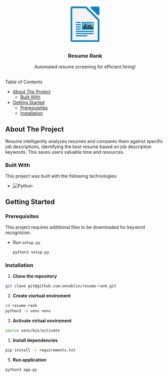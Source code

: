 <br/>
<div align="center">
<a href="https://github.com/user/repo">
<img src=".project-images/project-logo.png" alt="Logo" height="128px">
</a>
<h3 align="center">Resume Rank</h3>
<p align="center">
Automated resume screening for efficient hiring!
<br/>
<br/>
</p>
</div>

Table of Contents

- [About The Project](#about-the-project)
  - [Built With](#built-with)
- [Getting Started](#getting-started)
  - [Prerequisites](#prerequisites)
  - [Installation](#installation)

## About The Project

Resume intelligently analyzes resumes and compares them against specific job descriptions, identifying the best resume based on job description keywords. This saves users valuable time and resources.

### Built With

This project was built with the following technologies:
- ![Python](https://img.shields.io/badge/Python-3776AB?logo=python&logoColor=fff)

## Getting Started

### Prerequisites

This project requires additional files to be downloaded for keyword recognizion.

- Run `setup.py`

  ```sh
  python3 setup.py
  ```

### Installation

1. **Clone the repository** 

  ```sh
  git clone git@github.com:venoblin/resume-rank.git
  ```

2. **Create viurtual enviroment**

  ```sh
  cd resume-rank
  python3 -m venv venv
  ```

3. **Activate virtual enviroment** 

  ```sh
  source venv/bin/activate
  ```

1. **Install dependencies** 
  
  ```sh
  pip install -r requirements.txt
  ```

5. **Run application** 
  
  ```sh
  python3 app.py
  ```

